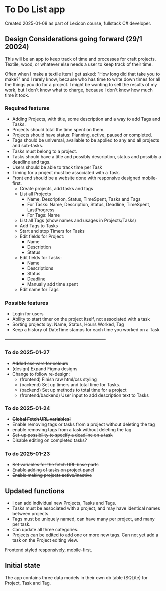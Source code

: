 # To Do List app
Created 2025-01-08 as part of Lexicon course, fullstack C# developer.

## Design Considerations going forward (29/1 20024)
This will be an app to keep track of time and processes for craft projects. Textile, wood, or whatever else needs a user to keep track of their time.

Often when I make a textile item I get asked: "How long did that take you to make?" and I rarely know, because who has time to write down times for all
the things you do for a project. I might be wanting to sell the results of my work, but I don't know what to charge, because I don't know how much time
it took.

### Required features
* Adding Projects, with title, some description and a way to add Tags and Tasks.
* Projects should total the time spent on them.
* Projects should have status: Planning, active, paused or completed.
* Tags should be universal, available to be applied to any and all projects and sub-tasks.
* Tasks must belong to a project.
* Tasks should have a title and possibly description, status and possibly a deadline and tags.
* Users should be able to track time per Task
* Timing for a project must be associated with a Task.
* Front end should be a website done with responsive designed mobile-first.
   * Create projects, add tasks and tags
   * List all Projects
     * Name, Description, Status, TimeSpent, Tasks and Tags
     * For Tasks: Name, Description, Status, Deadline, TimeSpent, LastProgress
     * For Tags: Name
   * List all Tags (show names and usages in Projects/Tasks)
   * Add Tags to Tasks
   * Start and stop Timers for Tasks
   * Edit fields for Project:
      * Name
      * Description
      * Status
   * Edit fields for Tasks:
      * Name
      * Descriptions
      * Status
      * Deadline
      * Manually add time spent
   * Edit name for Tags

### Possible features
* Login for users
* Ability to start timer on the project itself, not associated with a task
* Sorting projects by: Name, Status, Hours Worked, Tag
* Keep a history of DateTime stamps for each time you worked on a Task

~~--------------------------------------------------~~
### To do 2025-01-27
* ~~Added css vars for colours~~ 
* (design) Expand Figma designs
* Change to follow re-design:
  * (frontend) Finish raw html/css styling
  * (backend) Set up timers and total time for Tasks.
  * (backend) Set up methods to total time for a project
  * (frontend/backend) User input to add description text to Tasks

### To do 2025-01-24
* ~~**Global Fetch URL variables!**~~
* Enable removing tags or tasks from a project without deleting the tag
* enable removing tags from a task without deleting the tag
* ~~Set-up possibility to specify a deadline on a task~~
* Disable editing on completed tasks?

### To do 2025-01-23
* ~~Set variables for the fetch URL base parts~~
* ~~Enable adding of tasks on project panel~~
* ~~Enable making projects active/inactive~~

## Updated functions
* I can add individual new Projects, Tasks and Tags. 
* Tasks must be associated with a project, and may have identical names between projects.
* Tags must be uniquely named, can have many per project, and many per task.
* Can update all three categories.
* Projects can be edited to add one or more new tags. Can not yet add a task on the Project editing view.

Frontend styled responsively, mobile-first.

## Initial state
The app contains three data models in their own db table (SQLite) for Project, Task and Tag. 
